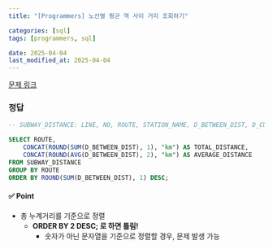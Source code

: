 ```yaml
---
title: "[Programmers] 노선별 평균 역 사이 거리 조회하기"

categories: [sql]
tags: [programmers, sql]

date: 2025-04-04
last_modified_at: 2025-04-04
---
```

[문제 링크](https://school.programmers.co.kr/learn/courses/30/lessons/284531)

### 정답
```sql
-- SUBWAY_DISTANCE: LINE, NO, ROUTE, STATION_NAME, D_BETWEEN_DIST, D_CUMULATIVE

SELECT ROUTE, 
    CONCAT(ROUND(SUM(D_BETWEEN_DIST), 1), "km") AS TOTAL_DISTANCE, 
    CONCAT(ROUND(AVG(D_BETWEEN_DIST), 2), "km") AS AVERAGE_DISTANCE
FROM SUBWAY_DISTANCE
GROUP BY ROUTE
ORDER BY ROUND(SUM(D_BETWEEN_DIST), 1) DESC;
```

#### ✅ Point
- 총 누계거리를 기준으로 정렬
    - **ORDER BY 2 DESC; 로 하면 틀림!**
        - 숫자가 아닌 문자열을 기준으로 정렬할 경우, 문제 발생 가능

